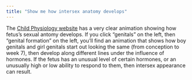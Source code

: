 ```yaml
---
title: "Show me how intersex anatomy develops"
---
```


<p>The <a href="http://www.sickkids.ca/childphysiology/cpwp/Genital/genitaldevelopment.htm">Child Physiology website</a> has a very clear animation showing how fetus&#8217;s sexual antomy develops. If you click &#8220;genitals&#8221; on the left, then &#8220;genital formation&#8221; on the left, you&#8217;ll find an animation that shows how boy genitals and girl genitals start out looking the same (from conception to week 7), then develop along different lines under the influence of hormones. If the fetus has an unusual level of certain hormones, or an unusually high or low ability to respond to them, then intersex appearance can result.</p>